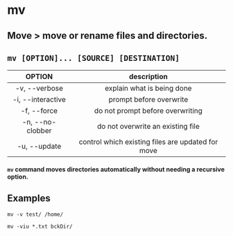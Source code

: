 # mv

**Move** > move or rename files and directories.
---

` mv [OPTION]... [SOURCE] [DESTINATION] `
---

| **OPTION** | description |
|:---:|:---:|
| -v, --verbose | explain what is being done |
| -i, --interactive | prompt before overwrite |
| -f, --force | do not prompt before overwriting |
| -n, --no-clobber | do not overwrite an existing file |
| -u, --update | control which existing files are updated for move |

#### ` mv ` command moves directories automatically without needing a recursive option.

## Examples
` mv -v test/ /home/ `

` mv -viu *.txt bckDir/ `